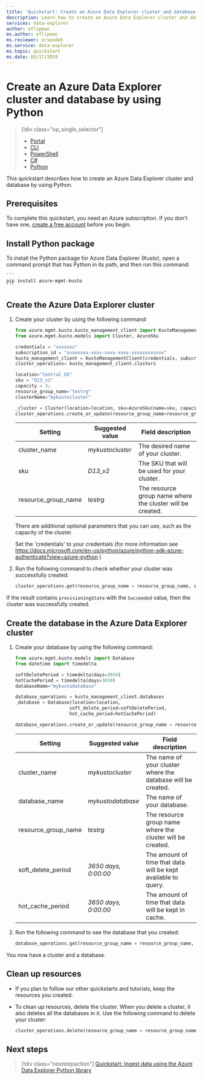 ```yaml
---
title: 'Quickstart: Create an Azure Data Explorer cluster and database by using Python'
description: Learn how to create an Azure Data Explorer cluster and database by using the Python
services: data-explorer
author: oflipman
ms.author: oflipman
ms.reviewer: orspodek
ms.service: data-explorer
ms.topic: quickstart
ms.date: 03/17/2019
---
```



# Create an Azure Data Explorer cluster and database by using Python

> [!div class="op_single_selector"]
> * [Portal](create-cluster-database-portal.md)
> * [CLI](create-cluster-database-cli.md)
> * [PowerShell](create-cluster-database-powershell.md)
> * [C#](create-cluster-database-csharp)
> * [Python](create-cluster-database-python.md)
>  

This quickstart describes how to create an Azure Data Explorer cluster and database by using Python.

## Prerequisites

To complete this quickstart, you need an Azure subscription. If you don't have one, [create a free account](https://azure.microsoft.com/free/) before you begin.

## Install Python package

To install the Python package for Azure Data Explorer (Kusto), open a command prompt that has Python in its path, and then run this command:

	```
	pip install azure-mgmt-kusto
	```

## Create the Azure Data Explorer cluster

1. Create your cluster by using the following command:

    ```Python
    from azure.mgmt.kusto.kusto_management_client import KustoManagementClient
	from azure.mgmt.kusto.models import Cluster, AzureSku
	
	credentials = "xxxxxxx"
	subscription_id = "xxxxxxxx-xxxx-xxxx-xxxx-xxxxxxxxxxxx"
	kusto_management_client = KustoManagementClient(credentials, subscription_id)
	cluster_operations= kusto_management_client.clusters
	
	location="Central US"
	sku = "D13_v2"
	capacity = 3;
	resource_group_name="testrg"
	clusterName="mykustocluster"

	_cluster = Cluster(location=location, sku=AzureSku(name=sku, capacity=capacity))
	cluster_operations.create_or_update(resource_group_name=resource_group_name, cluster_name=clusterName, parameters=_cluster)	
    ```

   |**Setting** | **Suggested value** | **Field description**|
   |---|---|---|
   | cluster_name | *mykustocluster* | The desired name of your cluster.|
   | sku | *D13_v2* | The SKU that will be used for your cluster. |
   | resource_group_name | *testrg* | The resource group name where the cluster will be created. |

    There are additional optional parameters that you can use, such as the capacity of the cluster.
	
	Set the 'credentials' to your credentials (for more information see https://docs.microsoft.com/en-us/python/azure/python-sdk-azure-authenticate?view=azure-python )

2. Run the following command to check whether your cluster was successfully created:

    ```Python
    cluster_operations.get(resource_group_name = resource_group_name, cluster_name= clusterName, custom_headers=None, raw=False)
    ```

If the result contains `provisioningState` with the `Succeeded` value, then the cluster was successfully created.

## Create the database in the Azure Data Explorer cluster

1. Create your database by using the following command:

    ```Python
    from azure.mgmt.kusto.models import Database
	from datetime import timedelta
	
	softDeletePeriod = timedelta(days=3650)
	hotCachePeriod = timedelta(days=3650)
	databaseName="mykustodatabase"
	
	database_operations = kusto_management_client.databases	
	_database = Database(location=location,
						soft_delete_period=softDeletePeriod,
						hot_cache_period=hotCachePeriod)
	
	database_operations.create_or_update(resource_group_name = resource_group_name, cluster_name = clusterName, database_name = databaseName, parameters = _database)
    ```

   |**Setting** | **Suggested value** | **Field description**|
   |---|---|---|
   | cluster_name | *mykustocluster* | The name of your cluster where the database will be created.|
   | database_name | *mykustodatabase* | The name of your database.|
   | resource_group_name | *testrg* | The resource group name where the cluster will be created. |
   | soft_delete_period | *3650 days, 0:00:00* | The amount of time that data will be kept available to query. |
   | hot_cache_period | *3650 days, 0:00:00* | The amount of time that data will be kept in cache. |

2. Run the following command to see the database that you created:

    ```Python
    database_operations.get(resource_group_name = resource_group_name, cluster_name = clusterName, database_name = databaseName)
    ```

You now have a cluster and a database.

## Clean up resources

* If you plan to follow our other quickstarts and tutorials, keep the resources you created.
* To clean up resources, delete the cluster. When you delete a cluster, it also deletes all the databases in it. Use the following command to delete your cluster:

    ```Python
    cluster_operations.delete(resource_group_name = resource_group_name, cluster_name = clusterName)
    ```

## Next steps

> [!div class="nextstepaction"]
> [Quickstart: Ingest data using the Azure Data Explorer Python library](python-ingest-data.md)
